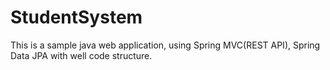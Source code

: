 # StudentSystem
This is a sample java web application, using Spring MVC(REST API), Spring Data JPA with well code structure.
